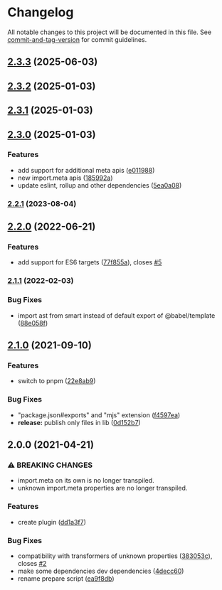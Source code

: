 # Changelog

All notable changes to this project will be documented in this file. See [commit-and-tag-version](https://github.com/absolute-version/commit-and-tag-version) for commit guidelines.

## [2.3.3](https://github.com/javiertury/babel-plugin-transform-import-meta/compare/v2.3.2...v2.3.3) (2025-06-03)

## [2.3.2](https://github.com/javiertury/babel-plugin-transform-import-meta/compare/v2.3.1...v2.3.2) (2025-01-03)

## [2.3.1](https://github.com/javiertury/babel-plugin-transform-import-meta/compare/v2.3.0...v2.3.1) (2025-01-03)

## [2.3.0](https://github.com/javiertury/babel-plugin-transform-import-meta/compare/v2.2.1...v2.3.0) (2025-01-03)


### Features

* add support for additional meta apis ([e011988](https://github.com/javiertury/babel-plugin-transform-import-meta/commit/e011988664ea3893f852e0d5b511cb060985a90d))
* new import.meta apis ([185992a](https://github.com/javiertury/babel-plugin-transform-import-meta/commit/185992a12fe1086924e75040dac2e73b28998137))
* update eslint, rollup and other dependencies ([5ea0a08](https://github.com/javiertury/babel-plugin-transform-import-meta/commit/5ea0a08e8a3d7fe732358c5821797602519e59d3))

### [2.2.1](https://github.com/javiertury/babel-plugin-transform-import-meta/compare/v2.2.0...v2.2.1) (2023-08-04)

## [2.2.0](https://github.com/javiertury/babel-plugin-transform-import-meta/compare/v2.1.1...v2.2.0) (2022-06-21)


### Features

* add support for ES6 targets ([77f855a](https://github.com/javiertury/babel-plugin-transform-import-meta/commit/77f855af8d2f15d94ec711fbe1c312a445e5f777)), closes [#5](https://github.com/javiertury/babel-plugin-transform-import-meta/issues/5)

### [2.1.1](https://github.com/javiertury/babel-plugin-transform-import-meta/compare/v2.1.0...v2.1.1) (2022-02-03)


### Bug Fixes

* import ast from smart instead of default export of @babel/template ([88e058f](https://github.com/javiertury/babel-plugin-transform-import-meta/commit/88e058f4b4bc5ba3048a815b0b9fe3edcb43f8de))

## [2.1.0](https://github.com/javiertury/babel-plugin-transform-import-meta/compare/v2.0.0...v2.1.0) (2021-09-10)


### Features

* switch to pnpm ([22e8ab9](https://github.com/javiertury/babel-plugin-transform-import-meta/commit/22e8ab91c2fcc8efb33f154ae7f8469f6b0e20e7))


### Bug Fixes

* "package.json#exports" and "mjs" extension ([f4597ea](https://github.com/javiertury/babel-plugin-transform-import-meta/commit/f4597eafb9d4668f1ae283ba879d8d6cc86820de))
* **release:** publish only files in lib ([0d152b7](https://github.com/javiertury/babel-plugin-transform-import-meta/commit/0d152b7d08bff80279fc6907a69b6d8134d22d4b))

## 2.0.0 (2021-04-21)


### ⚠ BREAKING CHANGES

* import.meta on its own is no longer transpiled.
* unknown import.meta properties are no longer transpiled.

### Features

* create plugin ([dd1a3f7](https://github.com/javiertury/babel-plugin-transform-import-meta/commit/dd1a3f7ddf3a55acfe4f76859443cd9cec8ed5b2))


### Bug Fixes

* compatibility with transformers of unknown properties ([383053c](https://github.com/javiertury/babel-plugin-transform-import-meta/commit/383053c2d1e976d1431229096e2157e2344bbd51)), closes [#2](https://github.com/javiertury/babel-plugin-transform-import-meta/issues/2)
* make some dependencies dev dependencies ([4decc60](https://github.com/javiertury/babel-plugin-transform-import-meta/commit/4decc609a72eaef2ade16f83fc65415b8dc2c499))
* rename prepare script ([ea9f8db](https://github.com/javiertury/babel-plugin-transform-import-meta/commit/ea9f8db2c45744bed3578e8ea1db05162209e886))
